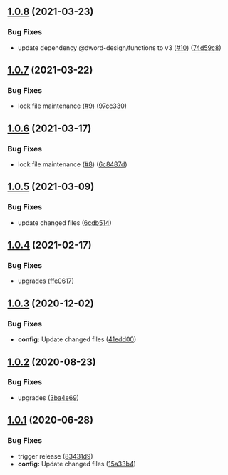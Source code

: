 ## [1.0.8](https://github.com/dword-design/proxyquire/compare/v1.0.7...v1.0.8) (2021-03-23)


### Bug Fixes

* update dependency @dword-design/functions to v3 ([#10](https://github.com/dword-design/proxyquire/issues/10)) ([74d59c8](https://github.com/dword-design/proxyquire/commit/74d59c8368cafada02dc5777e179742a017c361a))

## [1.0.7](https://github.com/dword-design/proxyquire/compare/v1.0.6...v1.0.7) (2021-03-22)


### Bug Fixes

* lock file maintenance ([#9](https://github.com/dword-design/proxyquire/issues/9)) ([97cc330](https://github.com/dword-design/proxyquire/commit/97cc33061e3dc151d0ddd1d5cbeb6aa55d69fa3e))

## [1.0.6](https://github.com/dword-design/proxyquire/compare/v1.0.5...v1.0.6) (2021-03-17)


### Bug Fixes

* lock file maintenance ([#8](https://github.com/dword-design/proxyquire/issues/8)) ([6c8487d](https://github.com/dword-design/proxyquire/commit/6c8487d40fae02eb124253004ab07d8d5bf9b55b))

## [1.0.5](https://github.com/dword-design/proxyquire/compare/v1.0.4...v1.0.5) (2021-03-09)


### Bug Fixes

* update changed files ([6cdb514](https://github.com/dword-design/proxyquire/commit/6cdb5146e2fb78625302cdee756a5d331bf4fc77))

## [1.0.4](https://github.com/dword-design/proxyquire/compare/v1.0.3...v1.0.4) (2021-02-17)


### Bug Fixes

* upgrades ([ffe0617](https://github.com/dword-design/proxyquire/commit/ffe06173638ed9d2d281570eacc10fd7d30923d1))

## [1.0.3](https://github.com/dword-design/proxyquire/compare/v1.0.2...v1.0.3) (2020-12-02)


### Bug Fixes

* **config:** Update changed files ([41edd00](https://github.com/dword-design/proxyquire/commit/41edd004a85b683399b013a03ceb1371cb082510))

## [1.0.2](https://github.com/dword-design/proxyquire/compare/v1.0.1...v1.0.2) (2020-08-23)


### Bug Fixes

* upgrades ([3ba4e69](https://github.com/dword-design/proxyquire/commit/3ba4e691ea895daf98b69bb36d24743958e89448))

## [1.0.1](https://github.com/dword-design/proxyquire/compare/v1.0.0...v1.0.1) (2020-06-28)


### Bug Fixes

* trigger release ([83431d9](https://github.com/dword-design/proxyquire/commit/83431d98ae0630d9fba6ba7547bc014d61934fc1))
* **config:** Update changed files ([15a33b4](https://github.com/dword-design/proxyquire/commit/15a33b48f57f77e4fc81712ab9e13fe12deea925))
